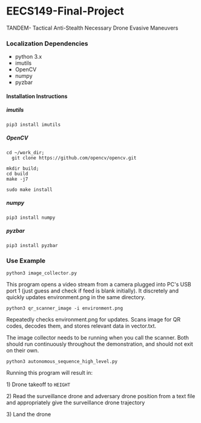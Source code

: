 # EECS149-Final-Project
TANDEM- Tactical Anti-Stealth Necessary Drone Evasive Maneuvers

<h3>Localization Dependencies</h3>
<ul type="square">
  <li>python 3.x</li>
          <li>imutils</li>
          <li>OpenCV</li>
          <li>numpy</li>
          <li>pyzbar</li>
</ul>

<h4>Installation Instructions</h4>
<h5>imutils</h5>
<code>pip3 install imutils</code>
<h5>OpenCV</h5>
<code>cd ~/work_dir;
  git clone https://github.com/opencv/opencv.git
</code>
<code>
mkdir build;
cd build
</code>
<code>make -j7</code>

<code>sudo make install</code>
<h5>numpy</h5>
<code>pip3 install numpy</code>
<h5>pyzbar</h5>
<code>pip3 install pyzbar</code>


<h3>Use Example</h3>
<code>python3 image_collector.py</code>
<p>This program opens a video stream from a camera plugged into PC's USB port 1 (just guess and check if feed is blank initially). It discretely and quickly updates environment.png in the same directory.</p>
<code>python3 qr_scanner_image -i environment.png</code>
<p>Repeatedly checks environment.png for updates. Scans image for QR codes, decodes them, and stores relevant data in vector.txt.</p>
<p>The image collector needs to be running when you call the scanner. Both should run continuously throughout the demonstration, and should not exit on their own.</p>

<code>python3 autonomous_sequence_high_level.py</code>
<p>Running this program will result in:
   <p> 1) Drone takeoff to <code>HEIGHT</code> </p>
   <p> 2) Read the surveillance drone and adversary drone position from a text file and appropriately give the surveillance drone           trajectory </p>
   <p> 3) Land the drone </p>
</p>
